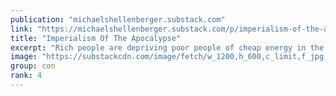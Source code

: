 ```yaml
---
publication: "michaelshellenberger.substack.com"
link: "https://michaelshellenberger.substack.com/p/imperialism-of-the-apocalypse"
title: "Imperialism Of The Apocalypse"
excerpt: "Rich people are depriving poor people of cheap energy in the name of climate change. Why?"
image: "https://substackcdn.com/image/fetch/w_1200,h_600,c_limit,f_jpg,q_auto:good,fl_progressive:steep/https%3A%2F%2Fbucketeer-e05bbc84-baa3-437e-9518-adb32be77984.s3.amazonaws.com%2Fpublic%2Fimages%2F9316f938-1f84-423a-8141-7fc1307b9808_3024x1700.png"
group: con
rank: 4
---
```

